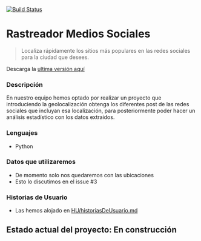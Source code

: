 [![Build Status](https://travis-ci.org/Rastreador-medios-sociales/Scanner.svg?branch=master)](https://travis-ci.org/Rastreador-medios-sociales/Scanner) 
# Rastreador Medios Sociales

>Localiza rápidamente los sitios más populares en las redes sociales para la ciudad que desees.

Descarga la [ultima versión aquí](https://github.com/Rastreador-medios-sociales/Scanner/releases)

### Descripción

En nuestro equipo hemos optado por realizar un proyecto que introduciendo la
geolocalización obtenga los diferentes post de las redes sociales que 
incluyan esa localización, para posteriormente poder hacer un análisis
estadístico con los datos extraidos.

### Lenguajes

 - Python

### Datos que utilizaremos

 - De momento solo nos quedaremos con las ubicaciones
 - Esto lo discutimos en el issue #3
 
 ### Historias de Usuario
  - Las hemos alojado en [HU/historiasDeUsuario.md](https://github.com/Rastreador-medios-sociales/Scanner/blob/master/HU/historiasDeUsuario.md)

## Estado actual del proyecto: **En construcción**
